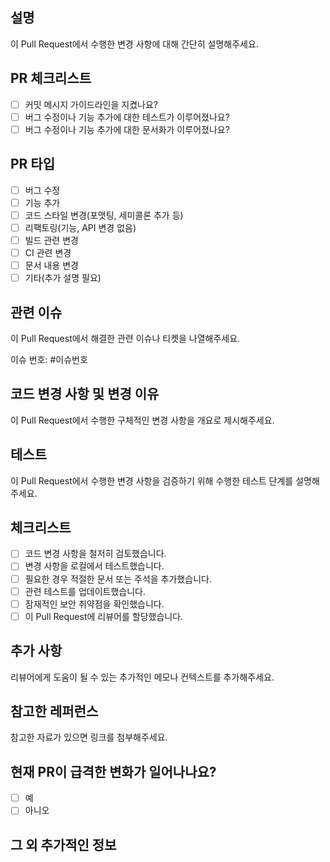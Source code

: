 ## 설명

이 Pull Request에서 수행한 변경 사항에 대해 간단히 설명해주세요.

## PR 체크리스트

- [ ] 커밋 메시지 가이드라인을 지켰나요?
- [ ] 버그 수정이나 기능 추가에 대한 테스트가 이루어졌나요?
- [ ] 버그 수정이나 기능 추가에 대한 문서화가 이루어졌나요?

## PR 타입

- [ ] 버그 수정
- [ ] 기능 추가
- [ ] 코드 스타일 변경(포맷팅, 세미콜론 추가 등)
- [ ] 리팩토링(기능, API 변경 없음)
- [ ] 빌드 관련 변경
- [ ] CI 관련 변경
- [ ] 문서 내용 변경
- [ ] 기타(추가 설명 필요)

## 관련 이슈

이 Pull Request에서 해결한 관련 이슈나 티켓을 나열해주세요.

이슈 번호: #이슈번호

## 코드 변경 사항 및 변경 이유

이 Pull Request에서 수행한 구체적인 변경 사항을 개요로 제시해주세요.

## 테스트

이 Pull Request에서 수행한 변경 사항을 검증하기 위해 수행한 테스트 단계를 설명해주세요.

## 체크리스트

- [ ] 코드 변경 사항을 철저히 검토했습니다.
- [ ] 변경 사항을 로컬에서 테스트했습니다.
- [ ] 필요한 경우 적절한 문서 또는 주석을 추가했습니다.
- [ ] 관련 테스트를 업데이트했습니다.
- [ ] 잠재적인 보안 취약점을 확인했습니다.
- [ ] 이 Pull Request에 리뷰어를 할당했습니다.

## 추가 사항

리뷰어에게 도움이 될 수 있는 추가적인 메모나 컨텍스트를 추가해주세요.

## 참고한 레퍼런스

참고한 자료가 있으면 링크를 첨부해주세요.

## 현재 PR이 급격한 변화가 일어나나요?

- [ ] 예
- [ ] 아니오

## 그 외 추가적인 정보
